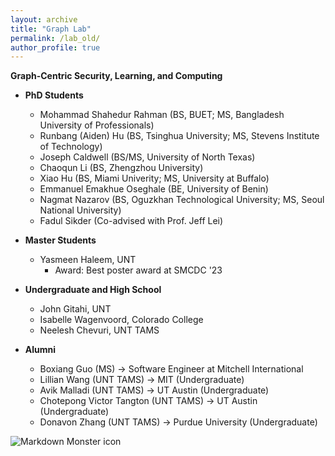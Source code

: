 ```yaml
---
layout: archive
title: "Graph Lab"
permalink: /lab_old/
author_profile: true
---
```


<strong>Graph-Centric Security, Learning, and Computing</strong>

* **PhD Students**
    * Mohammad Shahedur Rahman (BS, BUET; MS, Bangladesh University of Professionals)
    * Runbang (Aiden) Hu (BS, Tsinghua University; MS, Stevens Institute of Technology)
    * Joseph Caldwell (BS/MS, University of North Texas)
    * Chaoqun Li (BS, Zhengzhou University)
    * Xiao Hu (BS, Miami Univerity; MS, University at Buffalo)
    * Emmanuel Emakhue Oseghale (BE, University of Benin)
    * Nagmat Nazarov (BS, Oguzkhan Technological University; MS, Seoul National University)
    * Fadul Sikder (Co-advised with Prof. Jeff Lei)

* **Master Students**
    * Yasmeen Haleem, UNT
        * Award: Best poster award at SMCDC '23

* **Undergraduate and High School**
    * John Gitahi, UNT
    * Isabelle Wagenvoord, Colorado College 
    * Neelesh Chevuri, UNT TAMS

* **Alumni**
    * Boxiang Guo (MS) &rarr; Software Engineer at Mitchell International
    * Lillian Wang (UNT TAMS) &rarr; MIT (Undergraduate)
    * Avik Malladi (UNT TAMS) &rarr; UT Austin (Undergraduate)
    * Chotepong Victor Tangton (UNT TAMS) &rarr; UT Austin (Undergraduate)
    * Donavon Zhang (UNT TAMS) &rarr; Purdue University (Undergraduate)

<img src="../images/lab-pic-06-21-2023.jpeg"
     alt="Markdown Monster icon"
     style="float: left; margin-right: 10px;" />


<!---* Siying Li, Master intern from New York University (BS, Nankai University)
* You?
* Sua Cho, UNT TAMS
* Neha Nayak, UNT TAMS

-->
